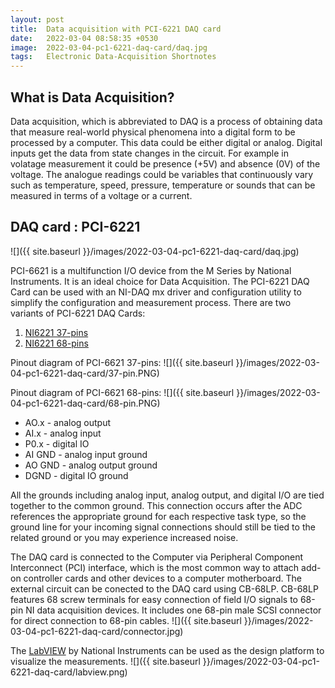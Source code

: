 ```yaml
---
layout: post
title:  Data acquisition with PCI-6221 DAQ card
date:   2022-03-04 08:58:35 +0530
image:  2022-03-04-pc1-6221-daq-card/daq.jpg
tags:   Electronic Data-Acquisition Shortnotes
---
```


## What is Data Acquisition?

Data acquisition, which is abbreviated to DAQ is a process of obtaining data that measure real-world physical phenomena into a digital form to be processed by a computer. This data could be either digital or analog. Digital inputs get the data from state changes in the circuit. For example in volatage measurement it could be presence (+5V) and absence (0V) of the voltage. The analogue readings could be variables that continuously vary such as temperature, speed, pressure, temperature or sounds that can be measured in terms of a voltage or a current.

## DAQ card : PCI-6221

![]({{ site.baseurl }}/images/2022-03-04-pc1-6221-daq-card/daq.jpg)

PCI-6621 is a multifunction I/O device from the M Series by National Instruments. It is an ideal choice for Data Acquisition. The PCI-6221 DAQ Card can be used with an NI-DAQ mx driver and configuration utility to simplify the configuration and measurement process. There are two variants of PCI-6221 DAQ Cards:

1. [NI6221 37-pins][NI6221-37-manual]
2. [NI6221 68-pins][NI6221-manual]

Pinout diagram of PCI-6621 37-pins:
![]({{ site.baseurl }}/images/2022-03-04-pc1-6221-daq-card/37-pin.PNG)

Pinout diagram of PCI-6621 68-pins:
![]({{ site.baseurl }}/images/2022-03-04-pc1-6221-daq-card/68-pin.PNG)

- AO.x - analog output
- AI.x - analog input
- P0.x - digital IO
- AI GND - analog input ground
- AO GND - analog output ground
- DGND - digital IO ground

All the grounds including analog input, analog output, and digital I/O are tied together to the common ground. This connection occurs after the ADC references the appropriate ground for each respective task type, so the ground line for your incoming signal connections should still be tied to the related ground or you may experience increased noise.

The DAQ card is connected to the Computer via Peripheral Component Interconnect (PCI) interface, which is the most common way to attach add-on controller cards and other devices to a computer motherboard. The external circuit can be conected to the DAQ card using CB-68LP. CB-68LP features 68 screw terminals for easy connection of field I/O signals to 68-pin NI data acquisition devices. It includes one 68-pin male SCSI connector for direct connection to 68-pin cables.
![]({{ site.baseurl }}/images/2022-03-04-pc1-6221-daq-card/connector.jpg)

The [LabVIEW][labview] by National Instruments can be used as the design platform to visualize the measurements.
![]({{ site.baseurl }}/images/2022-03-04-pc1-6221-daq-card/labview.png)




[NI6221-manual]: https://www.ni.com/pdf/manuals/375303c.pdf
[NI6221-37-manual]:https://www.ni.com/pdf/manuals/375201c.pdf
[labview]: https://www.ni.com/en-us/shop/labview.html